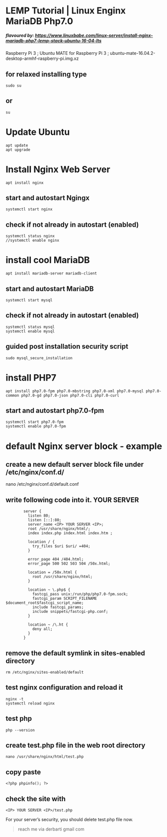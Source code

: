 # LEMP Tutorial | Linux Enginx MariaDB Php7.0
##### flavoured by: https://www.linuxbabe.com/linux-server/install-nginx-mariadb-php7-lemp-stack-ubuntu-16-04-lts
Raspberry Pi 3 ; Ubuntu MATE for Raspberry Pi 3 ; ubuntu-mate-16.04.2-desktop-armhf-raspberry-pi.img.xz

## for relaxed installing type
	sudo su
## or 	
	su


# Update Ubuntu
	apt update
	apt upgrade


# Install Nginx Web Server
	apt install nginx

## start and autostart Ngingx
	systemctl start nginx

## check if not already in autostart (enabled)
	systemctl status nginx
	//systemctl enable nginx


# install cool MariaDB
	apt install mariadb-server mariadb-client

## start and autostart MariaDB
	systemctl start mysql

## check if not already in autostart (enabled) 	
	systemctl status mysql
	systemctl enable mysql

## guided post installation security script
	sudo mysql_secure_installation


# install PHP7
	apt install php7.0-fpm php7.0-mbstring php7.0-xml php7.0-mysql php7.0-common php7.0-gd php7.0-json php7.0-cli php7.0-curl

## start and autostart php7.0-fpm
	systemctl start php7.0-fpm
	systemctl enable php7.0-fpm




# default Nginx server block - example

## create a new default server block file under /etc/nginx/conf.d/
  nano /etc/nginx/conf.d/default.conf

## write following code into it. <IP> YOUR SERVER <IP>
        	server {
        	  listen 80;
        	  listen [::]:80;
        	  server_name <IP> YOUR SERVER <IP>;
        	  root /usr/share/nginx/html/;
        	  index index.php index.html index.htm ;

        	  location / {
        	    try_files $uri $uri/ =404;
        	  }

        	  error_page 404 /404.html;
        	  error_page 500 502 503 504 /50x.html;

        	  location = /50x.html {
        	    root /usr/share/nginx/html;
        	  }

        	  location ~ \.php$ {
        	    fastcgi_pass unix:/run/php/php7.0-fpm.sock;
        	    fastcgi_param SCRIPT_FILENAME $document_root$fastcgi_script_name;
        	    include fastcgi_params;
        	    include snippets/fastcgi-php.conf;
        	  }

        	  location ~ /\.ht {
        	    deny all;
        	  }
        	}


## remove the default symlink in sites-enabled directory
	rm /etc/nginx/sites-enabled/default

## test nginx configuration and reload it
	nginx -t
	systemctl reload nginx

## test php
	php --version

## create test.php file in the web root directory
	nano /usr/share/nginx/html/test.php

## copy paste
	<?php phpinfo(); ?>

## check the site with
	<IP> YOUR SERVER <IP>/test.php

For your server’s security, you should delete test.php file now.

> reach me via derbarti gmail com

